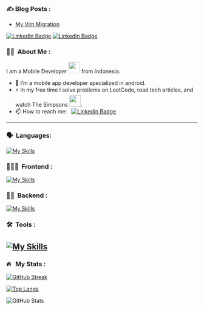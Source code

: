 ### ✍️ Blog Posts : 
- [My Vim Migration](https://medium.com/@thariqzs/my-vim-migration-89b200dbaeab)
<!-- BLOG-POST-LIST:END -->


<a href="https://www.linkedin.com/in/thariqzs"><img src="https://img.shields.io/badge/LinkedIn-blue?style=for-the-badge&logo=linkedin&logoColor=white" alt="LinkedIn Badge"></a>
<a href="https://www.instagram.com/thoriqzs/"><img src="https://img.shields.io/badge/Instagram-833AB4?style=for-the-badge&logo=instagram&logoColor=white" alt="LinkedIn Badge"></a>
<img src="https://komarev.com/ghpvc/?username=thoriqzs25&style=flat-square&color=blue" alt="">

### :woman_technologist: &nbsp;About Me :

I am a Mobile Developer <img src="https://media.giphy.com/media/WUlplcMpOCEmTGBtBW/giphy.gif" width="30"> from Indonesia.

- 🔭 I’m a mobile app developer specialized in android.
- ⚡ In my free time I solve problems on LeetCode, read tech articles, and watch The Simpsons <img src="https://media.giphy.com/media/jUwpNzg9IcyrK/giphy.gif" width="30">.
- 📫 How to reach me: &nbsp; [![Linkedin Badge](https://img.shields.io/badge/-thariqzs-blue?style=flat&logo=Linkedin&logoColor=white)](https://www.linkedin.com/in/thariqzs)

---
### 🗣 &nbsp;Languages:
[![My Skills](https://skillicons.dev/icons?i=ts,js,java,c,cpp,py,kotlin,haskell)](https://skillicons.dev)

### 👨🏻‍🎓 &nbsp;Frontend :    
[![My Skills](https://skillicons.dev/icons?i=react,nextjs,angular,electron,jquery,tailwind,materialui,html,css,bootstrap,wordpress)](https://skillicons.dev)

### 👦🏻 &nbsp;Backend :     
[![My Skills](https://skillicons.dev/icons?i=nodejs,express,fastapi,mysql,postgres,firebase,flask,sqlite)](https://skillicons.dev)

### 🛠 &nbsp;Tools : 
[![My Skills](https://skillicons.dev/icons?i=figma,aws,azure,gcp,heroku,jest,netlify,git,github,androidstudio,docker,gradle,vercel,vim,vscode)](https://skillicons.dev)
---

### 🔥 &nbsp; My Stats :
[![GitHub Streak](http://github-readme-streak-stats.herokuapp.com?user=thoriqzs25&theme=dark&background=000000)](https://git.io/streak-stats)

[![Top Langs](https://github-readme-stats.vercel.app/api/top-langs/?username=thoriqzs25&langs_count=8&layout=compact&theme=vision-friendly-dark)](https://github.com/anuraghazra/github-readme-stats)

<img src="https://github-readme-stats.vercel.app/api?username=thoriqzs25&show_icons=true&count_private=true&theme=vision-friendly-dark&include_all_commits=true" alt="GitHub Stats">
